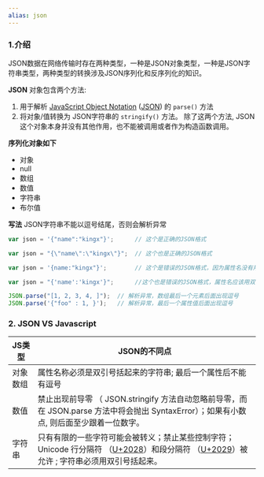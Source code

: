 ```yaml
---
alias: json
---
```



### 1.介绍
JSON数据在网络传输时存在两种类型，一种是JSON对象类型，一种是JSON字符串类型，两种类型的转换涉及JSON序列化和反序列化的知识。

**JSON** 对象包含两个方法: 
1. 用于解析 [JavaScript Object Notation](http://json.org/) ([JSON](https://developer.mozilla.org/zh-CN/docs/Glossary/JSON)) 的 `parse()` 方法
2. 将对象/值转换为 JSON字符串的 `stringify()` 方法。
除了这两个方法, JSON这个对象本身并没有其他作用，也不能被调用或者作为构造函数调用。

**序列化对象如下** 
* 对象
* null 
* 数组
* 数值
* 字符串
* 布尔值



**写法**
JSON字符串不能以逗号结尾，否则会解析异常
```js
var json = '{"name":"kingx"}';      // 这个是正确的JSON格式

var json = "{\"name\":\"kingx\"}";  // 这个也是正确的JSON格式

var json = '{name:"kingx"}';        // 这个是错误的JSON格式，因为属性名没有用双引号括起来

var json = "{'name':'kingx'}";      //这个也是错误的JSON格式，属性名应该用双引号括起来，而它用了单引号
```

```js
JSON.parse("[1, 2, 3, 4, ]");  // 解析异常，数组最后一个元素后面出现逗号
JSON.parse('{"foo" : 1, }');   // 解析异常，最后一个属性值后面出现逗号
```


### 2. JSON VS Javascript

| JS类型     | JSON的不同点                                                 |
| ---------- | ------------------------------------------------------------ |
| 对象  数组 | 属性名称必须是双引号括起来的字符串; 最后一个属性后不能有逗号 |
| 数值       | 禁止出现前导零 （ JSON.stringify 方法自动忽略前导零，而在 JSON.parse 方法中将会抛出 SyntaxError）；如果有小数点, 则后面至少跟着一位数字。 |
| 字符串     | 只有有限的一些字符可能会被转义；禁止某些控制字符； Unicode 行分隔符 （[U+2028](https://unicode-table.com/cn/2028/)）和段分隔符 （[U+2029](https://unicode-table.com/cn/2029/)）被允许 ; 字符串必须用双引号括起来。 |


